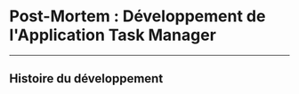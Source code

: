 # **Post-Mortem : Développement de l'Application Task Manager**

---

## Histoire du développement

